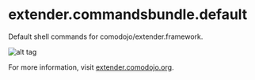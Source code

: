 extender.commandsbundle.default
===============================

Default shell commands for comodojo/extender.framework.

![alt tag](http://extender.comodojo.org/wp-content/uploads/sites/4/2014/10/Schermata-2014-10-08-alle-19.20.14.png)

For more information, visit [extender.comodojo.org](http://extender.comodojo.org).
